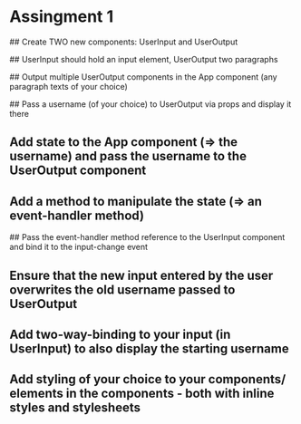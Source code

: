# Assingment 1

## Create TWO new components: UserInput and UserOutput

## UserInput should hold an input element, UserOutput two paragraphs

## Output multiple UserOutput components in the App component (any paragraph texts of your choice)

## Pass a username (of your choice) to UserOutput via props and display it there

## Add state to the App component (=> the username) and pass the username to the UserOutput component

## Add a method to manipulate the state (=> an event-handler method)

## Pass the event-handler method reference to the UserInput component and bind it to the input-change event

## Ensure that the new input entered by the user overwrites the old username passed to UserOutput

## Add two-way-binding to your input (in UserInput) to also display the starting username

## Add styling of your choice to your components/ elements in the components - both with inline styles and stylesheets